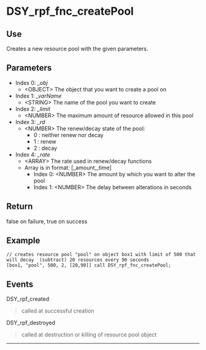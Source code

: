 # DSY_rpf_fnc_createPool

## Use

Creates a new resource pool with the given parameters.

## Parameters
- Index 0: *_obj*
    - \<OBJECT\> The object that you want to create a pool on
- Index 1: *_varName*
    - \<STRING\> The name of the pool you want to create
- Index 2: *_limit*
    - \<NUMBER\> The maximum amount of resource allowed in this pool
- Index 3: *_rd*
    - \<NUMBER\> The renew/decay state of the pool:
        - 0 : neither renew nor decay
        - 1 : renew
        - 2 : decay
- Index 4: *_rate*
    - \<ARRAY\> The rate used in renew/decay functions
    - Array is in format: [_amount,_time]
        - Index 0: \<NUMBER\> The amount by which you want to alter the pool
        - Index 1: \<NUMBER\> The delay between alterations in seconds

## Return

false on failure, true on success

## Example

    // creates resource pool "pool" on object box1 with limit of 500 that will decay  (subtract) 20 resources every 90 seconds
    [box1, "pool", 500, 2, [20,90]] call DSY_rpf_fnc_createPool;

## Events

DSY_rpf_created
> called at successful creation

DSY_rpf_destroyed
> called at destruction or killing of resource pool object

***